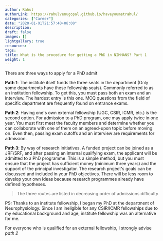 ```yaml
---
author: Rahul
authorLink: https://rahulvenugopal.github.io/haveyoumetrahul/
categories: ["Career"]
date: "2020-01-01T21:57:40+08:00"
description: 
draft: false
images: []
lightgallery: true
resources:
tags:
title: What is the procedure for getting a PhD in NIMHANS? Part 1
weight: 1
---
```


There are three ways to apply for a PhD admit

**Path 1**: The institute itself funds the three seats in the department (Only some departments have these fellowship seats). Commonly referred to as an institution fellowship. To get this, you must pass both an exam and an interview. The hardest entry is this one. MCQ questions from the field of specific department are frequently found on entrance exams.

**Path 2**: Having one's own external fellowship (UGC, CSIR, ICMR, etc.) is the second option. For admission to a PhD program, one may apply twice in one year. You must first meet the faculty members and determine whether you can collaborate with one of them on an agreed-upon topic before moving on. Even then, passing exam cutoffs and an interview are requirements for admission.

**Path 3**: By way of research initiatives. A funded project can be joined as a JRF/SRF, and after passing an internal qualifying exam, the applicant will be admitted to a PhD programme. This is a simple method, but you must ensure that the project has sufficient money (minimum three years) and the support of the principal investigator. The research project's goals can be discussed and included in your PhD objectives. There will be less room to develop your own ideas because research programmes already have defined hypotheses.

> The three routes are listed in decreasing order of admissions difficulty

PS: Thanks to an institute fellowship, I began my PhD at the department of Neurophysiology. Since I am ineligible for any CSIR/ICMR fellowships due to my educational background and age, institute fellowship was an alternative for me.

For everyone who is qualified for an external fellowship, I strongly advise *path 2*